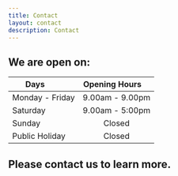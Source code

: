 ```yaml
---
title: Contact
layout: contact
description: Contact
---
```

## We are open on: 

| Days &nbsp; &nbsp; &nbsp; &nbsp;| Opening Hours  &nbsp; &nbsp; |
| ------------------------------------- | :-------------: |
| Monday - Friday                       | 9.00am - 9.00pm |
| Saturday                              | 9.00am - 5:00pm |
| Sunday                                | Closed          |      
| Public Holiday                        | Closed          |    

## Please contact us to learn more.

